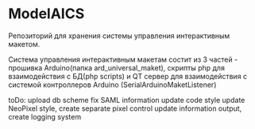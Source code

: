 # ModelAICS
Репозиторий для хранения системы управления интерактивным макетом.

Система управления интерактивным макетам состит из 3 частей - прошивка Arduino(папка ard_universal_maket), скрипты php для взаимодействия с БД(php scripts) и QT сервер для взаимодействия с системой контроллеров Arduino (SerialArduinoMaketListener)

toDo: upload db scheme
      fix SAML information
      update code style
      update NeoPixel style, create separate pixel control
      update information output, create logging system
